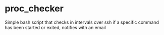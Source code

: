 # proc_checker
Simple bash script that checks in intervals over ssh if a specific command has been started or exited, notifies with an email
